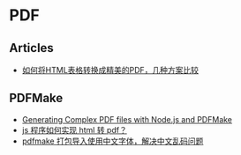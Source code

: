 # PDF

## Articles
* [如何将HTML表格转换成精美的PDF，几种方案比较](https://zhuanlan.zhihu.com/p/313315014)

## PDFMake
* [Generating Complex PDF files with Node.js and PDFMake](https://www.appgambit.com/blog/nodejs-with-pdfmake)
* [js 程序如何实现 html 转 pdf？](https://www.zhihu.com/question/587899149/answer/3522752274)
* [pdfmake 打包导入使用中文字体，解决中文乱码问题](https://www.cnblogs.com/wuzexin/p/17614769.html)
